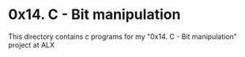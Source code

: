 # 0x14. C - Bit manipulation
This directory contains c programs for my "0x14. C - Bit manipulation" project at ALX
